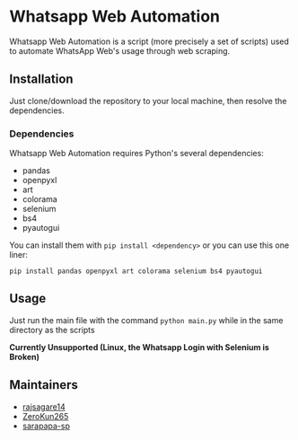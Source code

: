 # Whatsapp Web Automation

Whatsapp Web Automation is a script (more precisely a set of scripts) used to automate WhatsApp Web's usage through web scraping.

## Installation

Just clone/download the repository to your local machine, then resolve the dependencies.

### Dependencies
Whatsapp Web Automation requires Python's several dependencies:

- pandas
- openpyxl
- art
- colorama
- selenium
- bs4
- pyautogui

You can install them with ```pip install <dependency>``` or you can use this one liner:
```
pip install pandas openpyxl art colorama selenium bs4 pyautogui
```

## Usage
Just run the main file with the command ```python main.py``` while in the same directory as the scripts

**Currently Unsupported (Linux, the Whatsapp Login with Selenium is Broken)**

## Maintainers
* [rajsagare14](https://github.com/rajsagare14)
* [ZeroKun265](https://github.com/ZeroKun265)
* [sarapapa-sp](https://github.com/sarapapa-sp)
